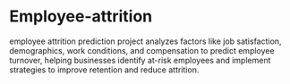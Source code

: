 # Employee-attrition
employee attrition prediction project analyzes factors like job satisfaction, demographics, work conditions, and compensation to predict employee turnover, helping businesses identify at-risk employees and implement strategies to improve retention and reduce attrition.
